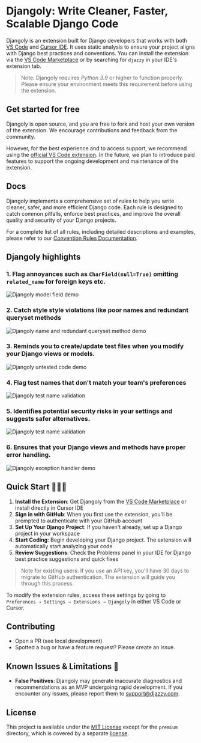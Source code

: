 # Djangoly: Write Cleaner, Faster, Scalable Django Code

Djangoly is an extension built for Django developers that works with both [VS Code](https://code.visualstudio.com/) and [Cursor IDE](https://www.cursor.com/). It uses static analysis to ensure your project aligns with Django best practices and conventions. You can install the extension via the [VS Code Marketplace](https://marketplace.visualstudio.com/items?itemName=Alchemized.djazzy) or by searching for `djazzy` in your IDE's extension tab.

> Note: Djangoly requires _Python 3.9_ or higher to function properly. Please ensure your environment meets this requirement before using the extension.


## Get started for free

Djangoly is open source, and you are free to fork and host your own version of the extension. We encourage contributions and feedback from the community.

However, for the best experience and to access support, we recommend using the [official VS Code extension](https://marketplace.visualstudio.com/items?itemName=Alchemized.djazzy). In the future, we plan to introduce paid features to support the ongoing development and maintenance of the extension.


## Docs

Djangoly implements a comprehensive set of rules to help you write cleaner, safer, and more efficient Django code. Each rule is designed to catch common pitfalls, enforce best practices, and improve the overall quality and security of your Django projects.

For a complete list of all rules, including detailed descriptions and examples, please refer to our [Convention Rules Documentation](https://github.com/software-trizzey/djazzy-vscode/blob/main/docs/CONVENTION_RULES.md).


## Djangoly highlights

### 1. Flag annoyances such as `CharField(null=True)` omitting `related_name` for foreign keys etc.

![Djangoly model field demo](https://raw.githubusercontent.com/software-trizzey/images/refs/heads/main/assets/images/djazzy-model-field-validation-demo.gif)


### 2. Catch style style violations like poor names and redundant queryset methods

![Djangoly name and redundant queryset method demo](https://raw.githubusercontent.com/software-trizzey/images/refs/heads/main/assets/images/djazzy-function-name-and-queryset-demo.gif)


### 3. Reminds you to create/update test files when you modify your Django views or models.

![Djangoly untested code demo](https://raw.githubusercontent.com/software-trizzey/images/main/assets/images/flag-untested-api-code.gif)


### 4. Flag test names that don't match your team's preferences
![Djangoly test name validation](https://raw.githubusercontent.com/software-trizzey/images/refs/heads/main/assets/images/djazzy-test-name-validation.png)


### 5. Identifies potential security risks in your settings and suggests safer alternatives.

![Djangoly test name validation](https://raw.githubusercontent.com/software-trizzey/images/refs/heads/main/assets/images/djazzy-settings-validation.png)


### 6. Ensures that your Django views and methods have proper error handling.

![Djangoly exception handler demo](https://raw.githubusercontent.com/software-trizzey/images/main/assets/images/djazzy-exception-handler-demo.gif)



## Quick Start 🏃‍♂️💨

1. **Install the Extension**: Get Djangoly from the [VS Code Marketplace](https://marketplace.visualstudio.com/items?itemName=Alchemized.djazzy) or install directly in Cursor IDE
2. **Sign in with GitHub**: When you first use the extension, you'll be prompted to authenticate with your GitHub account
3. **Set Up Your Django Project**: If you haven't already, set up a Django project in your workspace
4. **Start Coding**: Begin developing your Django project. The extension will automatically start analyzing your code
5. **Review Suggestions**: Check the Problems panel in your IDE for Django best practice suggestions and quick fixes

> Note for existing users: If you use an API key, you'll have 30 days to migrate to GitHub authentication. The extension will guide you through this process.

To modify the extension rules, access these settings by going to `Preferences → Settings → Extensions → Djangoly` in either VS Code or Cursor.


## Contributing

- Open a PR (see local development)
- Spotted a bug or have a feature request? Please create an issue.


## Known Issues & Limitations 🐞

- **False Positives**: Djangoly may generate inaccurate diagnostics and recommendations as an MVP undergoing rapid development. If you encounter any issues, please report them to [support@djazzy.com](mailto:support@djazzy.com).


## License

This project is available under the [MIT License](LICENSE.md) except for the `premium` directory, which is covered by a separate [license](server/bundled/tools/python/djazzy/premium/LICENSE.md).
